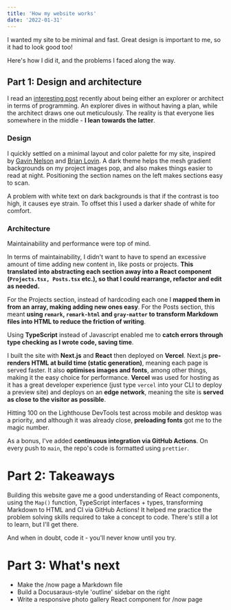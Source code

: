```yaml
---
title: 'How my website works'
date: '2022-01-31'
---
```


I wanted my site to be minimal and fast. Great design is important to me, so it had to look good too!

Here's how I did it, and the problems I faced along the way.

## Part 1: Design and architecture

I read an [interesting post](https://raptori.dev/blog/explorers-and-architects) recently about being either an explorer or architect in terms of programming. An explorer dives in without having a plan, while the architect draws one out meticulously. The reality is that everyone lies somewhere in the middle - **I lean towards the latter**.

### Design

I quickly settled on a minimal layout and color palette for my site, inspired by [Gavin Nelson](https://nelson.co/) and [Brian Lovin](https://brianlovin.com/writing). A dark theme helps the mesh gradient backgrounds on my project images pop, and also makes things easier to read at night. Positioning the section names on the left makes sections easy to scan.

A problem with white text on dark backgrounds is that if the contrast is too high, it causes eye strain. To offset this I used a darker shade of white for comfort.

### Architecture

Maintainability and performance were top of mind.

In terms of maintainability, I didn't want to have to spend an excessive amount of time adding new content in, like posts or projects. **This translated into abstracting each section away into a React component (`Projects.tsx, Posts.tsx` etc.), so that I could rearrange, refactor and edit as needed.**

For the Projects section, instead of hardcoding each one I **mapped them in from an array, making adding new ones easy**. For the Posts section, this meant **using `remark`, `remark-html` and `gray-matter` to transform Markdown files into HTML to reduce the friction of writing**.

Using **TypeScript** instead of Javascript enabled me to **catch errors through type checking as I wrote code, saving time**.

I built the site with **Next.js** and **React** then deployed on **Vercel**. Next.js **pre-renders HTML at build time (static generation)**, meaning each page is served faster. It also **optimises images and fonts**, among other things, making it the easy choice for performance. **Vercel** was used for hosting as it has a great developer experience (just type `vercel` into your CLI to deploy a preview site) and deploys on an **edge network**, meaning the site is **served as close to the visitor as possible**.

Hitting 100 on the Lighthouse DevTools test across mobile and desktop was a priority, and although it was already close, **preloading fonts** got me to the magic number.

As a bonus, I've added **continuous integration via GitHub Actions**. On every push to `main`, the repo's code is formatted using `prettier`.

# Part 2: Takeaways

Building this website gave me a good understanding of React components, using the `Map()` function, TypeScript interfaces + types, transforming Markdown to HTML and CI via GitHub Actions! It helped me practice the problem solving skills required to take a concept to code. There's still a lot to learn, but I'll get there.

And when in doubt, code it - you'll never know until you try.

# Part 3: What's next

- Make the /now page a Markdown file
- Build a Docusaraus-style 'outline' sidebar on the right
- Write a responsive photo gallery React component for /now page
